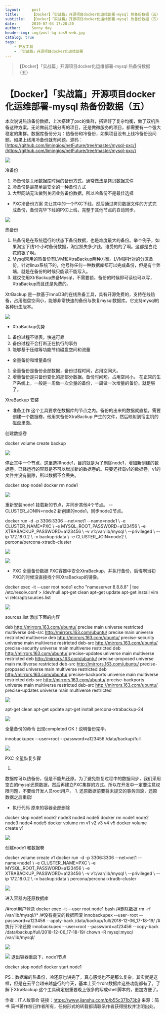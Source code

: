 ```yaml
---
layout:     post
title:      【Docker】「实战篇」开源项目docker化运维部署-mysql 热备份数据（五）
subtitle:   【Docker】「实战篇」开源项目docker化运维部署-mysql 热备份数据（五）
date:       2019-07-03 17:28:20
author:     Sunny day
header-img: img/post-bg-ios9-web.jpg
catalog: true
tags:
    - 开发工具
    - 「实战篇」开源项目docker化运维部署
---
```


>【Docker】「实战篇」开源项目docker化运维部署-mysql 热备份数据（五）

# 【Docker】「实战篇」开源项目docker化运维部署-mysql 热备份数据（五）

本次说说热热备份数据，上次搭建了pxc的集群，搭建好了复杂均衡，做了双机热备这种方案。无论做前后端分离的项目，还是做微服务的项目，都需要有一个强大稳定的集群。数据库备份分为：热备份和冷备份，如果项目没有上线冷备份没问题。如果上线用冷备份就有问题。源码：[https://github.com/limingios/netFuture/tree/master/mysql-pxc/](https://github.com/limingios/netFuture/tree/master/mysql-pxc/)

![](//upload-images.jianshu.io/upload_images/11223715-822a1aeefea805e6.png?imageMogr2/auto-orient/strip%7CimageView2/2/w/877/format/webp)

冷备份

1. 冷备份是关闭数据库时候的备份方式，通常做法是拷贝数据文件
1. 冷备份是最简单最安全的一种备份方式
1. 大型网站无法做到关闭业务备份数据，所以冷备份不是最佳选择

* PXC冷备份方案
先让其中的一个PXC下线，然后通过拷贝数据文件的方式完成备份，备份完毕下线的PXC上线，完整于其他节点的自动同步。

![](//upload-images.jianshu.io/upload_images/11223715-b193d6380a87e58f.png?imageMogr2/auto-orient/strip%7CimageView2/2/w/672/format/webp)

热备份

1. 热备份是在系统运行的状态下备份数据，也是难度最大的备份。举个例子，如果淘宝下线1个小时备份数据，淘宝损失多少钱，谁受的的了啊。这都是白花花的银子啊。
1. Mysql常用的热备份有LVM和XtraBackup两种方案。LVM是针对的分区备份，针对linux系统下的，他号称任何一种数据库都可以完成备份，但是有个弊端，就是在备份的时候只能读不能写入。
1. 建议使用XtrBackup热备Mysql，不需要锁，备份的时候即可读也可以写，XtraBackup而且还是免费的。

XtrBackup
是一款基于InnoDB的在线热备工具，具有开源免费的，支持在线热备，占用磁盘空间小，能够非常快速的备份与恢复mysql数据库。它支持mysql的各种衍生版本。

![](//upload-images.jianshu.io/upload_images/11223715-fd6725c71436a0a6.png?imageMogr2/auto-orient/strip%7CimageView2/2/w/572/format/webp)

* XtraBackup优势

1. 备份过程不锁表，快速可靠
1. 备份过程不会打断正在执行的事务
1. 能够基于压缩等功能节约磁盘空间和流量

* 全量备份和增量备份

1. 全量备份是备份全部数据，备份过程时间，占用空间大。
1. 增量备份是只备份变化的那部分数据。备份时间短。占用空间小。
在正常的生产系统上，一般是一周做一次全量的备份，一周做一次增量的备份。就足够了。

XtraBackup 安装

* 准备工作
这个工具要求在数据库的节点之内。备份的出来的数据就直接。需要创建一个数据卷，他用来备份XtraBackup 产生的文件，然后映射到宿主机的磁盘里面。
 
创建数据卷
 
docker volume create backup

![](//upload-images.jianshu.io/upload_images/11223715-7b40c90f9748b8ca.png?imageMogr2/auto-orient/strip%7CimageView2/2/w/409/format/webp)

停止其中一个节点，这里选择node1，目的就是为了删除node1，增加新创建的数据卷。已经运行的容器是不可以增加新的数据卷的。只要还挂载v1的数据卷，v1的文件并没有删除，所以数据不会丢失。
 
docker stop node1 docker rm node1

![](//upload-images.jianshu.io/upload_images/11223715-e8930413b0d76aa0.png?imageMogr2/auto-orient/strip%7CimageView2/2/w/334/format/webp)

重新安装node1 挂载新的节点，并同步其他4个节点。 --CLUSTER_JONIN=node2 新创建的node1，同步node2节点。
 
docker run -d -p 3306:3306 --net=net1 --name=node1 \ -e CLUSTER_NAME=PXC \ -e MYSQL_ROOT_PASSWORD=a123456 \ -e XTRABACKUP_PASSWORD=a123456 \ -v v1:/var/lib/mysql \ --privileged \ --ip 172.18.0.2 \ -v backup:/data \ -e CLUSTER_JOIN=node2 \ percona/percona-xtradb-cluster

![](//upload-images.jianshu.io/upload_images/11223715-d651454e78a6e5c7.png?imageMogr2/auto-orient/strip%7CimageView2/2/w/624/format/webp)

![](//upload-images.jianshu.io/upload_images/11223715-c0dc8f30c1a94708.png?imageMogr2/auto-orient/strip%7CimageView2/2/w/1000/format/webp)

* PXC 全量备份数据
PXC容器中安全XtraBackup，并执行备份，后悔啊当初PXC的时候没直接找个带XtraBackup的镜像。
 
docker exec -it --user root node1 echo "nameserver 8.8.8.8" | tee /etc/resolv.conf > /dev/null apt-get clean apt-get update apt-get install vim vi /etc/apt/sources.list

![](//upload-images.jianshu.io/upload_images/11223715-006451ae7efbdf39.png?imageMogr2/auto-orient/strip%7CimageView2/2/w/812/format/webp)

sources.list 添加下面的内容
 
deb http://mirrors.163.com/ubuntu/ precise main universe restricted multiverse deb-src http://mirrors.163.com/ubuntu/ precise main universe restricted multiverse deb http://mirrors.163.com/ubuntu/ precise-security universe main multiverse restricted deb-src http://mirrors.163.com/ubuntu/ precise-security universe main multiverse restricted deb http://mirrors.163.com/ubuntu/ precise-updates universe main multiverse restricted deb http://mirrors.163.com/ubuntu/ precise-proposed universe main multiverse restricted deb-src http://mirrors.163.com/ubuntu/ precise-proposed universe main multiverse restricted deb http://mirrors.163.com/ubuntu/ precise-backports universe main multiverse restricted deb-src http://mirrors.163.com/ubuntu/ precise-backports universe main multiverse restricted deb-src http://mirrors.163.com/ubuntu/ precise-updates universe main multiverse restricted

![](//upload-images.jianshu.io/upload_images/11223715-681b00d097083d25.png?imageMogr2/auto-orient/strip%7CimageView2/2/w/1000/format/webp)

apt-get clean apt-get update apt-get install percona-xtrabackup-24

![](//upload-images.jianshu.io/upload_images/11223715-cc286da8a00e7599.png?imageMogr2/auto-orient/strip%7CimageView2/2/w/835/format/webp)

全量备份的命令
出现completed OK！说明备份完毕。
 
innobackupex --user=root --password=a123456 /data/backup/full

![](//upload-images.jianshu.io/upload_images/11223715-8cadd002e2ea8db4.png?imageMogr2/auto-orient/strip%7CimageView2/2/w/1000/format/webp)

PXC 全量恢复步骤

1. 
数据库可以热备份，但是不能热还原。为了避免恢复过程中的数据同步，我们采用空白的mysql还原数据，然后再建立PXC集群的方式。所以在开发中一定要注意权限问题，不要给开发人员root用户。
1. 
还原数据前要将未提交的事务回滚，还原数据之后重启!

* 执行代码
原来的容器全部删除
 
docker stop node1 node2 node3 node4 node5 docker rm node1 node2 node3 node4 node5 docker volume rm v1 v2 v3 v4 v5 docker volume create v1

![](//upload-images.jianshu.io/upload_images/11223715-f539f88d56adc8aa.png?imageMogr2/auto-orient/strip%7CimageView2/2/w/859/format/webp)

创建node1 和数据卷
 
docker volume create v1 docker run -d -p 3306:3306 --net=net1 --name=node1 \ -e CLUSTER_NAME=PXC \ -e MYSQL_ROOT_PASSWORD=a123456 \ -e XTRABACKUP_PASSWORD=a123456 \ -v v1:/var/lib/mysql \ --privileged \ --ip 172.18.0.2 \ -v backup:/data \ percona/percona-xtradb-cluster

![](//upload-images.jianshu.io/upload_images/11223715-c7fabf757167b4c3.png?imageMogr2/auto-orient/strip%7CimageView2/2/w/1000/format/webp)

进入容器内还原数据库
 
/#root用户登录 docker exec -it --user root node1 bash /#删除数据 rm -rf /var/lib/mysql//* /#没有提交的数据回滚 innobackupex --user=root --password=a123456 --apply-back /data/backup/full/2018-12-06_17-18-19/ /#执行下冷还原 innobackupex --user=root --password=a123456 --copy-back /data/backup/full/2018-12-06_17-18-19/ chown -R mysql:mysql /var/lib/mysql/

![](//upload-images.jianshu.io/upload_images/11223715-d4aedab9d8126d55.png?imageMogr2/auto-orient/strip%7CimageView2/2/w/1000/format/webp)

![](//upload-images.jianshu.io/upload_images/11223715-1c350f1d54aeb629.png?imageMogr2/auto-orient/strip%7CimageView2/2/w/1000/format/webp)
退出容器重启下，node1节点
 
docker stop node1 docker start node1

PS：数据库的热备份，冷还原也讲完了，真心感觉也不是那么复杂。其实就是这样，但是在云平台越来越盛行的今天，基本上买个rdrs数据库这些功能都有了。了解下XtraBackup 这个工具确定很重要晚上很多的写成shell脚本的，更加方便了。

作者：IT人故事会
链接：https://www.jianshu.com/p/b55c371b73b9
来源：简书
简书著作权归作者所有，任何形式的转载都请联系作者获得授权并注明出处。


